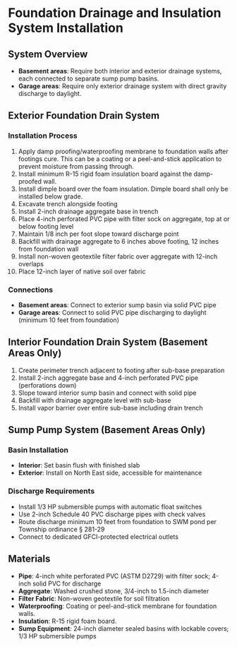 # Foundation Drainage and Insulation System Installation

## System Overview
- **Basement areas**: Require both interior and exterior drainage systems, each connected to separate sump pump basins.
- **Garage areas**: Require only exterior drainage system with direct gravity discharge to daylight.

## Exterior Foundation Drain System
### Installation Process
1. Apply damp proofing/waterproofing membrane to foundation walls after footings cure. This can be a coating or a peel-and-stick application to prevent moisture from passing through.
2. Install minimum R-15 rigid foam insulation board against the damp-proofed wall.
3. Install dimple board over the foam insulation. Dimple board shall only be installed below grade.
4. Excavate trench alongside footing
5. Install 2-inch drainage aggregate base in trench
6. Place 4-inch perforated PVC pipe with filter sock on aggregate, top at or below footing level
7. Maintain 1/8 inch per foot slope toward discharge point
8. Backfill with drainage aggregate to 6 inches above footing, 12 inches from foundation wall
9. Install non-woven geotextile filter fabric over aggregate with 12-inch overlaps
10. Place 12-inch layer of native soil over fabric

### Connections
- **Basement areas**: Connect to exterior sump basin via solid PVC pipe
- **Garage areas**: Connect to solid PVC pipe discharging to daylight (minimum 10 feet from foundation)

## Interior Foundation Drain System (Basement Areas Only)
1. Create perimeter trench adjacent to footing after sub-base preparation
2. Install 2-inch aggregate base and 4-inch perforated PVC pipe (perforations down)
3. Slope toward interior sump basin and connect with solid pipe
4. Backfill with drainage aggregate level with sub-base
5. Install vapor barrier over entire sub-base including drain trench

## Sump Pump System (Basement Areas Only)
### Basin Installation
- **Interior**: Set basin flush with finished slab
- **Exterior**: Install on North East side, accessible for maintenance

### Discharge Requirements
- Install 1/3 HP submersible pumps with automatic float switches
- Use 2-inch Schedule 40 PVC discharge pipes with check valves
- Route discharge minimum 10 feet from foundation to SWM pond per Township ordinance § 281-29
- Connect to dedicated GFCI-protected electrical outlets

## Materials
- **Pipe**: 4-inch white perforated PVC (ASTM D2729) with filter sock; 4-inch solid PVC for discharge
- **Aggregate**: Washed crushed stone, 3/4-inch to 1.5-inch diameter
- **Filter Fabric**: Non-woven geotextile for soil filtration
- **Waterproofing**: Coating or peel-and-stick membrane for foundation walls.
- **Insulation**: R-15 rigid foam board.
- **Sump Equipment**: 24-inch diameter sealed basins with lockable covers; 1/3 HP submersible pumps
